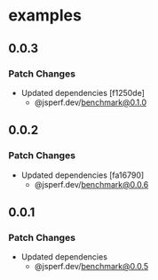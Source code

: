 # examples

## 0.0.3

### Patch Changes

- Updated dependencies [f1250de]
  - @jsperf.dev/benchmark@0.1.0

## 0.0.2

### Patch Changes

- Updated dependencies [fa16790]
  - @jsperf.dev/benchmark@0.0.6

## 0.0.1

### Patch Changes

- Updated dependencies
  - @jsperf.dev/benchmark@0.0.5
